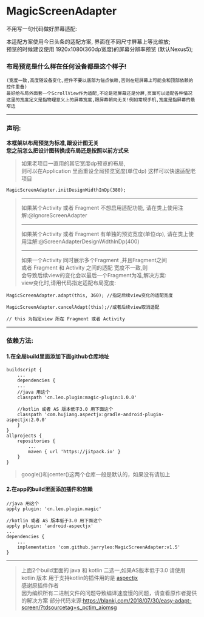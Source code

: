 # MagicScreenAdapter
不用写一句代码做好屏幕适配:

本适配方案使用今日头条的适配方案, 界面在不同尺寸屏幕上等比缩放;     
预览的时候建议使用 1920x1080(360dp宽度)的屏幕分辨率预览 (默认Nexus5); 

### 布局预览是什么样在任何设备都是这个样子!       
```
(宽度一致,高度随设备变化,控件不要以底部为锚点依赖,否则在短屏幕上可能会和顶部依赖的控件重叠)      
最好给布局外面套一个ScrollView作为适配,不论是短屏幕还是分屏,页面可以适配各种情况      
这里的宽度定义是指物理意义上的屏幕宽度,跟屏幕朝向无关!例如常规手机,宽度是指屏幕的最窄边    
```
***

### 声明:
**本框架以布局预览为标准,跟设计图无关**        
**您之前怎么把设计图转换成布局还是按照以前方式来**

> 如果老项目一直用的其它宽度dp预览的布局,      
> 则可以在Application 里面重设全局预览宽度(单位dp)
> 这样可以快速适配老项目

```
MagicScreenAdapter.initDesignWidthInDp(380);
```
> ***
> 如果某个Activity 或者 Fragment 不想启用适配功能,
> 请在类上使用注解:@IgnoreScreenAdapter   
> ***
> 如果某个Activity 或者 Fragment 有单独的预览宽度(单位dp),
> 请在类上使用注解:@ScreenAdapterDesignWidthInDp(400)
> ***
> 如果一个Activity 同时展示多个Fragment ,并且Fragment之间    
> 或者 Fragment 和 Activity 之间的适配 宽度不一致,则      
> 会导致后续view的变化会以最后一个Fragment为准,解决方案:     
> view变化时,请用代码指定适配布局宽度: 

```
MagicScreenAdapter.adapt(this, 360); //指定后续view变化的适配宽度

MagicScreenAdapter.cancelAdapt(this);//或者后续view取消适配

// this 为指定view 所在 Fragment 或者 Activity

```

***
### 依赖方法:

#### 1.在全局build里面添加下面github仓库地址
```
buildscript {
    ...
    dependencies {
	...
	//java 用这个
	classpath 'cn.leo.plugin:magic-plugin:1.0.0' 
	
	//kotlin 或者 AS 版本低于3.0 用下面这个
	classpath 'com.hujiang.aspectjx:gradle-android-plugin-aspectjx:2.0.0' 
    }
}
allprojects {
	repositories {
		...
		maven { url 'https://jitpack.io' }
	}
}
```
> google()和jcenter()这两个仓库一般是默认的，如果没有请加上   

#### 2.在app的build里面添加插件和依赖
```
//java 用这个
apply plugin: 'cn.leo.plugin.magic' 

//kotlin 或者 AS 版本低于3.0 用下面这个
apply plugin: 'android-aspectjx'  
...
dependencies {
	...
	implementation 'com.github.jarryleo:MagicScreenAdapter:v1.5'
}
```
***
> 上面2个build里面的 java 和 kotlin 二选一,如果AS版本低于3.0 请使用kotlin 版本
> 用于支持kotlin的插件用的是 [aspectjx](https://github.com/HujiangTechnology/gradle_plugin_android_aspectjx)   
> 感谢原插件作者    
> 因为编织所有二进制文件的问题导致编译速度慢的问题，请查看原作者提供的解决方案
> 部分代码来源:https://blankj.com/2018/07/30/easy-adapt-screen/?tdsourcetag=s_pctim_aiomsg
